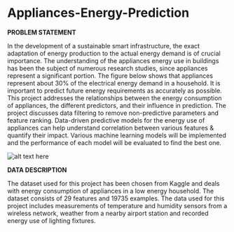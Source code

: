# Appliances-Energy-Prediction

**PROBLEM STATEMENT**

In the development of a sustainable smart infrastructure, the exact adaptation of energy production to the actual energy demand is of crucial importance. The understanding of the appliances energy use in buildings has been the subject of numerous research studies, since appliances represent a significant portion. The figure below shows that appliances represent about 30% of the electrical energy demand in a household. It is important to predict future energy requirements as accurately as possible. This project addresses the relationships between the energy consumption of appliances, the different predictors, and their influence in prediction. The project discusses data filtering to remove non-predictive parameters and feature ranking. Data-driven predictive models for the energy use of appliances can help understand correlation between various features & quantify their impact. Various machine learning models will be implemented and the performance of each model will be evaluated to find the best one.

![alt text here](Appliance.jpg)



**DATA DESCRIPTION**

The dataset used for this project has been chosen from Kaggle and deals with energy consumption of appliances in a low energy household. The dataset consists of 29 features and 19735 examples. The data used for this project includes measurements of temperature and humidity sensors from a wireless network, weather from a nearby airport station and recorded energy use of lighting fixtures. 
